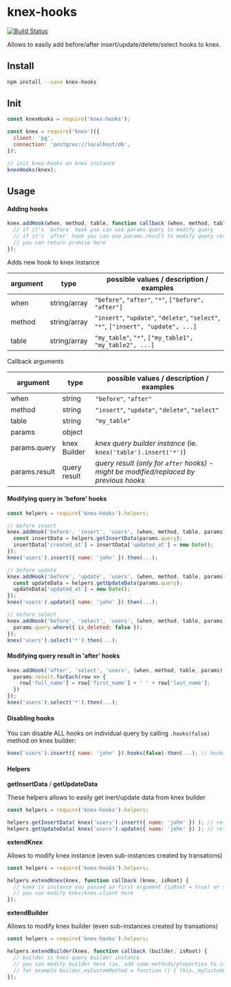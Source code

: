 
# knex-hooks

[![Build Status](https://travis-ci.org/alekbarszczewski/knex-hooks.svg?branch=master)](https://travis-ci.org/alekbarszczewski/knex-hooks)

Allows to easily add before/after insert/update/delete/select hooks to knex.

## Install

```sh
npm install --save knex-hooks
```

## Init

```js
const knexHooks = require('knex-hooks');

const knex = require('knex')({
  client: 'pg',
  connection: 'postgres://localhost/db',
});

// init knex-hooks on knex instance
knexHooks(knex);
```

## Usage

#### Adding hooks

```js
knex.addHook(when, method, table, function callback (when, method, table, params) {
  // if it's `before` hook you can use params.query to modify query
  // if it's `after` hook you can use params.result to modify query result by either modifying it or assigning your custom response to params.result
  // you can return promise here
});
```

Adds new hook to knex instance

| argument | type                 | possible values / description / examples
|----------|----------------------|-----------------------
| when     | string/array<string> | `"before"`, `"after"`, `"*"`, `["before", "after"]`
| method   | string/array<string> | `"insert"`, `"update"`, `"delete"`, `"select"`, `"*"`, `["insert", "update", ...]`
| table    | string/array<string> | `"my_table"`, `"*"`, `["my_table1", "my_table2", ...]`

Callback arguments

| argument      | type         | possible values / description / examples
|---------------|--------------|-----------------------
| when          | string       | `"before"`, `"after"`
| method        | string       | `"insert"`, `"update"`, `"delete"`, `"select"`
| table         | string       | `"my_table"`
| params        | object       |
| params.query  | knex Builder | *knex query builder instance* (ie. `knex('table').insert('*')`)
| params.result | query result | *query result (only for `after` hooks) - might be modified/replaced by previous hooks*

#### Modifying query in 'before' hooks

```js
const helpers = require('knex-hooks').helpers;

// before insert
knex.addHook('before', 'insert', 'users', (when, method, table, params) => {
  const insertData = helpers.getInsertData(params.query);
  insertData['created_at'] = insertData['updated_at'] = new Date();
});
knex('users').insert({ name: 'john' }).then(...);

// before update
knex.addHook('before', 'update', 'users', (when, method, table, params) => {
  const updateData = helpers.getUpdateData(params.query);
  updateData['updated_at'] = new Date();
});
knex('users').update({ name: 'john' }).then(...);

// before select
knex.addHook('before', 'select', 'users', (when, method, table, params) => {
  params.query.where({ is_deleted: false });
});
knex('users').select('*').then(...);
```

#### Modifying query result in 'after' hooks

```js
knex.addHook('after', 'select', 'users', (when, method, table, params) => {
  params.result.forEach(row => {
    row['full_name'] = row['first_name'] + ' ' + row['last_name'];
  })
});
knex('users').select('*').then(...);
```

#### Disabling hooks

You can disable ALL hooks on individual query by calling `.hooks(false)` method on knex builder:

```js
knex('users').insert({ name: 'john' }).hooks(false).then(...); // hooks won't run for this query
```

#### Helpers

**getInsertData** / **getUpdateData**

These helpers allows to easily get inert/update data from knex builder

```js
const helpers = require('knex-hooks').helpers;

helpers.getInsertData( knex('users').insert({ name: 'john' }) ); // returns { name: 'john' }
helpers.getUpdateData( knex('users').update({ name: 'john' }) ); // returns { name: 'john' }
```

**extendKnex**

Allows to modify knex instance (even sub-instances created by transations)

```js
const helpers = require('knex-hooks').helpers;

helpers.extendKnex(knex, function callback (knex, isRoot) {
  // knex is instance you passed as first argument (isRoot = true) or transaction-specific instance (isRoot = false)
  // you can modify knex/knex.client here
});
```

**extendBuilder**

Allows to modify knex builder (even sub-instances created by transations)

```js
const helpers = require('knex-hooks').helpers;

helpers.extendBuilder(knex, function callback (builder, isRoot) {
  // builder is knex query builder instance
  // you can modify builder here (ie. add some methods/properties to it)
  // for example builder.myCustomMethod = function () { this._myCustomFlag = true; };
});
```
